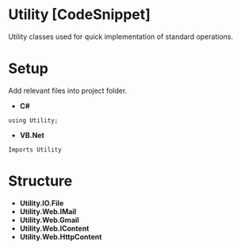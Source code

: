 Utility [CodeSnippet]
====================

Utility classes used for quick implementation of standard operations.

Setup
====================

Add relevant files into project folder.

* **C#**

`using Utility;`

* **VB.Net**

`Imports Utility`

Structure
====================

* **Utility.IO.File**
* **Utility.Web.IMail**
* **Utility.Web.Gmail**
* **Utility.Web.IContent**
* **Utility.Web.HttpContent**

